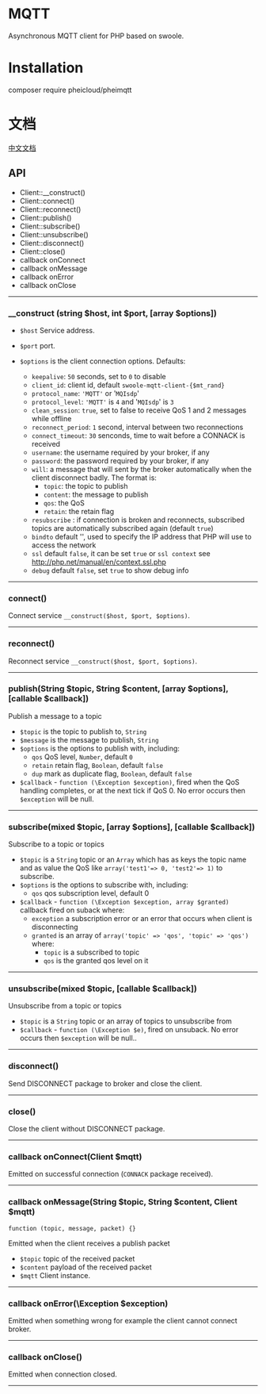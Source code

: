 # MQTT
Asynchronous MQTT client for PHP based on swoole.

# Installation
composer require pheicloud/pheimqtt

# 文档
[中文文档](https://github.com/pheicloud/pheimqtt/blob/master/README_CN.md)

## API

  * Client::__construct()
  * Client::connect()
  * Client::reconnect()
  * Client::publish()
  * Client::subscribe()
  * Client::unsubscribe()
  * Client::disconnect()
  * Client::close()
  * callback onConnect
  * callback onMessage
  * callback onError
  * callback onClose

-------------------------------------------------------

### __construct (string $host, int $port, [array $options])

  * `$host` Service address. 
  * `$port` port.

  * `$options` is the client connection options. Defaults:
    * `keepalive`: `50` seconds, set to `0` to disable
    * `client_id`: client id, default `swoole-mqtt-client-{$mt_rand}`
    * `protocol_name`: `'MQTT'` or '`MQIsdp`'
    * `protocol_level`: `'MQTT'` is `4` and '`MQIsdp`' is `3`
    * `clean_session`: `true`, set to false to receive QoS 1 and 2 messages while
      offline
    * `reconnect_period`: `1` second, interval between two reconnections
    * `connect_timeout`: `30` senconds, time to wait before a CONNACK is received
    * `username`: the username required by your broker, if any
    * `password`: the password required by your broker, if any
    * `will`: a message that will sent by the broker automatically when
       the client disconnect badly. The format is:
      * `topic`: the topic to publish
      * `content`: the message to publish
      * `qos`: the QoS
      * `retain`: the retain flag
    * `resubscribe` : if connection is broken and reconnects,
       subscribed topics are automatically subscribed again (default `true`)
    * `bindto` default '', used to specify the IP address that PHP will use to access the network
    * `ssl` default `false`, it can be set `true` or `ssl context` see http://php.net/manual/en/context.ssl.php
    * `debug` default `false`, set `true` to show debug info

-------------------------------------------------------

### connect()

Connect service  `__construct($host, $port, $options)`.

-------------------------------------------------------

### reconnect()

Reconnect service  `__construct($host, $port, $options)`.

-------------------------------------------------------

### publish(String $topic, String $content, [array $options], [callable $callback])

Publish a message to a topic

* `$topic` is the topic to publish to, `String`
* `$message` is the message to publish, `String`
* `$options` is the options to publish with, including:
  * `qos` QoS level, `Number`, default `0`
  * `retain` retain flag, `Boolean`, default `false`
  * `dup` mark as duplicate flag, `Boolean`, default `false`
* `$callback` - `function (\Exception $exception)`, fired when the QoS handling completes,
  or at the next tick if QoS 0. No error occurs then `$exception` will be null.
  
-------------------------------------------------------

### subscribe(mixed $topic, [array $options], [callable $callback])

Subscribe to a topic or topics

* `$topic` is a `String` topic or an `Array` which has as keys the topic name and as value
the QoS like `array('test1'=> 0, 'test2'=> 1)` to subscribe.
* `$options` is the options to subscribe with, including:
  * `qos` qos subscription level, default 0
* `$callback` - `function (\Exception $exception, array $granted)`
  callback fired on suback where:
  * `exception` a subscription error or an error that occurs when client is disconnecting
  * `granted` is an array of `array('topic' => 'qos', 'topic' => 'qos')` where:
    * `topic` is a subscribed to topic
    * `qos` is the granted qos level on it

-------------------------------------------------------

### unsubscribe(mixed $topic, [callable $callback])

Unsubscribe from a topic or topics

* `$topic` is a `String` topic or an array of topics to unsubscribe from
* `$callback` - `function (\Exception $e)`, fired on unsuback. No error occurs then `$exception` will be null..

-------------------------------------------------------

### disconnect()

Send DISCONNECT package to broker and close the client.

-------------------------------------------------------

### close()

Close the client without DISCONNECT package.

-------------------------------------------------------

### callback onConnect(Client $mqtt)
Emitted on successful connection (`CONNACK` package received).

-------------------------------------------------------

### callback onMessage(String $topic, String $content, Client $mqtt)
`function (topic, message, packet) {}`

Emitted when the client receives a publish packet
* `$topic` topic of the received packet
* `$content` payload of the received packet
* `$mqtt` Client instance.

-------------------------------------------------------

### callback onError(\Exception $exception)
Emitted when something wrong for example the client cannot connect broker.

-------------------------------------------------------

### callback onClose()
Emitted when connection closed.

-------------------------------------------------------
